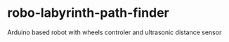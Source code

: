 robo-labyrinth-path-finder
==========================

Arduino based robot with wheels controler and ultrasonic distance sensor
